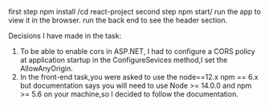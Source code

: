 first step npm install /cd react-project
second step npm start/ run the app to view it in the browser.
run the back end to see the header section.


Decisions I have made in the task:
1. To be able to enable cors in ASP.NET, I had to configure a CORS policy at application startup in the ConfigureSevices method,I set the AllowAnyOrigin.
2. In the front-end task,you were asked to use the node==12.x npm == 6.x but documentation says you will need to use Node >= 14.0.0 and npm >= 5.6 on your machine,so I decided to follow the documentation.






